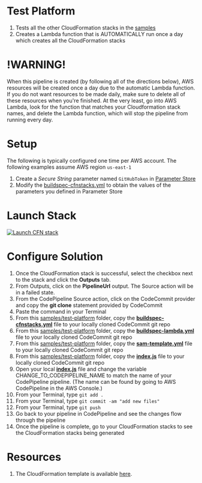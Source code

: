 # Test Platform
1. Tests all the other CloudFormation stacks in the [samples](../)
1. Creates a Lambda function that is AUTOMATICALLY run once a day which creates all the CloudFormation stacks

# !WARNING!
When this pipeline is created (by following all of the directions below), AWS resources will be created once a day due to the automatic Lambda function. If you do not want resources to be made daily, make sure to delete all of these resources when you're finished. At the very least, go into AWS Lambda, look for the function that matches your Cloudformation stack names, and delete the Lambda function, which will stop the pipeline from running every day.

# Setup

The following is typically configured one time per AWS account. The following examples assume AWS region `us-east-1`

1. Create a *Secure String* parameter named `GitHubToken` in [Parameter Store](https://console.aws.amazon.com/ec2/v2/home?region=us-east-1#Parameters:)
1. Modify the [buildspec-cfnstacks.yml](./buildspec-cfnstacks.yml) to obtain the values of the parameters you defined in Parameter Store

# Launch Stack

[![Launch CFN stack](https://s3.amazonaws.com/www.devopsessentialsaws.com/img/deploy-to-aws.png)](https://console.aws.amazon.com/cloudformation/home?region=us-east-1#cstack=sn%7Edevops-essentials-test-platform%7Cturl%7Ehttps://s3.amazonaws.com/www.devopsessentialsaws.com/samples/test-platform/pipeline.yml)

# Configure Solution

1. Once the CloudFormation stack is successful, select the checkbox next to the stack and click the <strong>Outputs</strong> tab. 
1. From Outputs, click on the **PipelineUrl** output. The Source action will be in a failed state.
1. From the CodePipeline Source action, click on the CodeCommit provider and copy the **git clone** statement provided by CodeCommit
1. Paste the command in your Terminal
1. From this [samples/test-platform](../test-platform) folder, copy the **[buildspec-cfnstacks.yml](./buildspec-cfnstacks.yml)** file to your locally cloned CodeCommit git repo
1. From this [samples/test-platform](../test-platform) folder, copy the **[buildspec-lambda.yml](./buildspec-lambda.yml)** file to your locally cloned CodeCommit git repo
1. From this [samples/test-platform](../test-platform) folder, copy the **[sam-template.yml](./sam-template.yml)** file to your locally cloned CodeCommit git repo
1. From this [samples/test-platform](../test-platform) folder, copy the **[index.js](./index.js)** file to your locally cloned CodeCommit git repo
1. Open your local **[index.js](./index.js)** file and change the variable CHANGE_TO_CODEPIPELINE_NAME to match the name of your CodePipeline pipeline. (The name can be found by going to AWS CodePipeline in the AWS Console.)
1. From your Terminal, type `git add .`
1. From your Terminal, type `git commit -am "add new files"`
1. From your Terminal, type `git push`
1. Go back to your pipeline in CodePipeline and see the changes flow through the pipeline
1. Once the pipeline is complete, go to your CloudFormation stacks to see the CloudFormation stacks being generated

# Resources

1. The CloudFormation template is available [here](https://s3.amazonaws.com/www.devopsessentialsaws.com/samples/test-platform/pipeline.yml).





